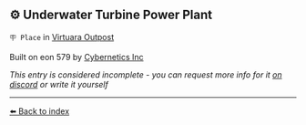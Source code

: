 ## ⚙️ Underwater Turbine Power Plant

`🪧 Place` in [Virtuara Outpost](/virtuara_outpost.md)

Built on eon 579 by [Cybernetics Inc](/cybernetics_inc.md)

_This entry is considered incomplete - you can request more info for it [on discord](<https://discord.com/channels/562910943848169472/1173922660489633802>) or write it yourself_


----------
[⬅️ Back to index](/index.md#e851_s)